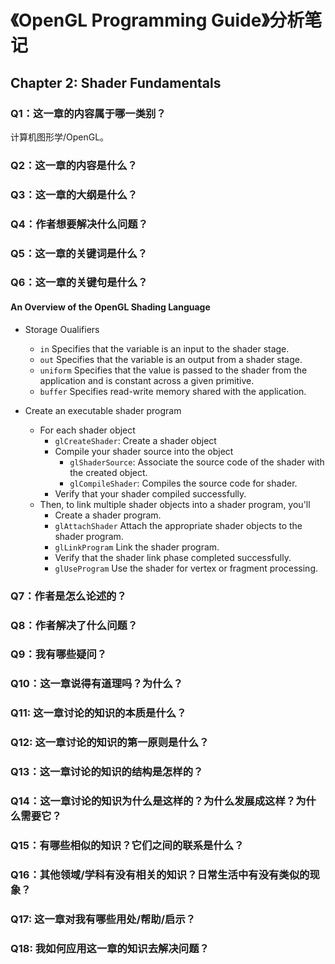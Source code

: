 # 《OpenGL Programming Guide》分析笔记

## Chapter 2: Shader Fundamentals

### Q1：这一章的内容属于哪一类别？

计算机图形学/OpenGL。

### Q2：这一章的内容是什么？

### Q3：这一章的大纲是什么？

### Q4：作者想要解决什么问题？

### Q5：这一章的关键词是什么？

### Q6：这一章的关键句是什么？

#### An Overview of the OpenGL Shading Language

- Storage Oualifiers
  - `in` Specifies that the variable is an input to the shader stage.
  - `out` Specifies that the variable is an output from a shader stage.
  - `uniform` Specifies that the value is passed to the shader from the application and
    is constant across a given primitive.
  - `buffer` Specifies read-write memory shared with the application.

- Create an executable shader program
  - For each shader object
    - `glCreateShader`: Create a shader object
    - Compile your shader source into the object
      - `glShaderSource`: Associate the source code of the shader with the created object.
      - `glCompileShader`: Compiles the source code for shader.
    - Verify that your shader compiled successfully.
  - Then, to link multiple shader objects into a shader program, you'll
    - Create a shader program.
    - `glAttachShader` Attach the appropriate shader objects to the shader program.
    - `glLinkProgram` Link the shader program.
    - Verify that the shader link phase completed successfully.
    - `glUseProgram` Use the shader for vertex or fragment processing.

### Q7：作者是怎么论述的？

### Q8：作者解决了什么问题？

### Q9：我有哪些疑问？

### Q10：这一章说得有道理吗？为什么？

### Q11: 这一章讨论的知识的本质是什么？

### Q12: 这一章讨论的知识的第一原则是什么？

### Q13：这一章讨论的知识的结构是怎样的？

### Q14：这一章讨论的知识为什么是这样的？为什么发展成这样？为什么需要它？

### Q15：有哪些相似的知识？它们之间的联系是什么？

### Q16：其他领域/学科有没有相关的知识？日常生活中有没有类似的现象？

### Q17: 这一章对我有哪些用处/帮助/启示？

### Q18: 我如何应用这一章的知识去解决问题？
